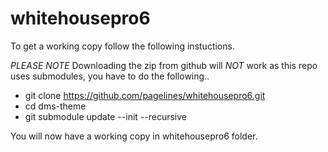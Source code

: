 # whitehousepro6

To get a working copy follow the following instuctions.

*PLEASE NOTE*
Downloading the zip from github will *NOT* work as this repo uses submodules, you have to do the following..

* git clone https://github.com/pagelines/whitehousepro6.git
* cd dms-theme
* git submodule update --init --recursive

You will now have a working copy in whitehousepro6 folder.
